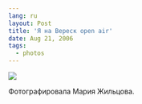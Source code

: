 ```yaml
---
lang: ru
layout: Post
title: 'Я на Вереск open air'
date: Aug 21, 2006
tags:
  - photos
---
```


![](/images/blog/Sapegin-Artem-20D-2006-08-12-235-3519.jpg)

Фотографировала Мария Жильцова.
